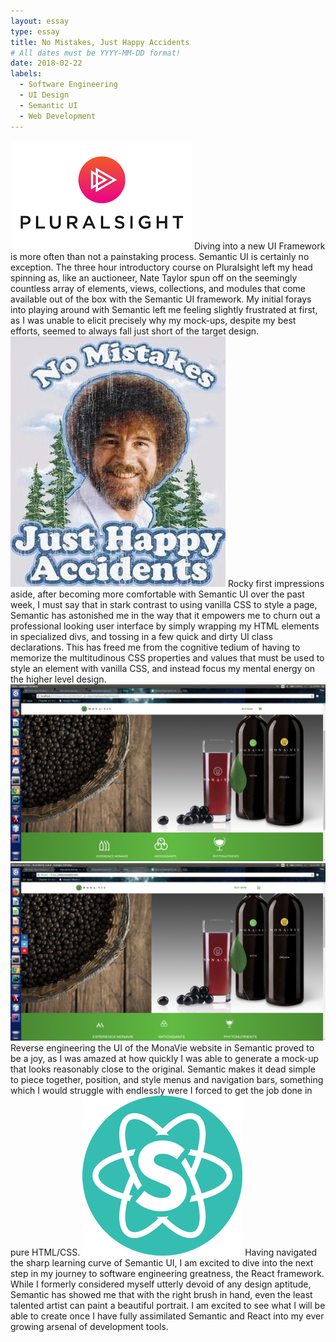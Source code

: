 ```yaml
---
layout: essay
type: essay
title: No Mistakes, Just Happy Accidents
# All dates must be YYYY-MM-DD format!
date: 2018-02-22
labels:
  - Software Engineering
  - UI Design
  - Semantic UI
  - Web Development
---
```

<img class="ui small left floated rounded image" src="../images/pluralsight_logo.png">
Diving into a new UI Framework is more often than not a painstaking process. Semantic UI is certainly no exception. The three hour introductory course on Pluralsight left my head spinning as, like an auctioneer, Nate Taylor spun off on the seemingly countless array of elements, views, collections, and modules that come available out of the box with the Semantic UI framework. My initial forays into playing around with Semantic left me feeling slightly frustrated at first, as I was unable to elicit precisely why my mock-ups, despite my best efforts, seemed to always fall just short of the target design.

<img class="ui small right floated rounded image" src="../images/bob_ross.jpg">
Rocky first impressions aside, after becoming more comfortable with Semantic UI over the past week, I must say that in stark contrast to using vanilla CSS to style a page, Semantic has astonished me in the way that it empowers me to churn out a professional looking user interface by simply wrapping my HTML elements in specialized divs, and tossing in a few quick and dirty UI class declarations. This has freed me from the cognitive tedium of having to memorize the multitudinous CSS properties and values that must be used to style an element with vanilla CSS, and instead focus my mental energy on the higher level design.

<img class="ui small left floated rounded image" src="../images/monavie_reconstruct.png">
<img class="ui small right floated rounded image" src="../images/monavie_site.png">
Reverse engineering the UI of the MonaVie website in Semantic proved to be a joy, as I was amazed at how quickly I was able to generate a mock-up that looks reasonably close to the original. Semantic makes it dead simple to piece together, position, and style menus and navigation bars, something which I would struggle with endlessly were I forced to get the job done in pure HTML/CSS.

<img class="ui small left floated rounded image" src="../images/react_semantic.png">
Having navigated the sharp learning curve of Semantic UI, I am excited to dive into the next step in my journey to software engineering greatness, the React framework. While I formerly considered myself utterly devoid of any design aptitude, Semantic has showed me that with the right brush in hand, even the least talented artist can paint a beautiful portrait. I am excited to see what I will be able to create once I have fully assimilated Semantic and React into my ever growing arsenal of development tools.
